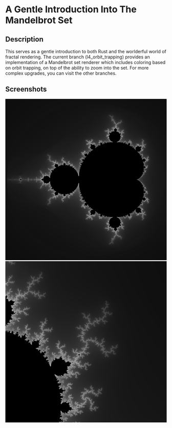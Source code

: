 # A Gentle Introduction Into The Mandelbrot Set

## Description

This serves as a gentle introduction to both Rust and the worlderful world of fractal rendering.
The current branch (l4_orbit_trapping) provides an implementation of a Mandelbrot set renderer which includes coloring based on orbit trapping, on top of the ability to zoom into the set.
For more complex upgrades, you can visit the other branches.

## Screenshots

![mandelbrot-full](./screenshots/mandelbrot-full.png)
![mandelbrot-zoomed](./screenshots/mandelbrot-zoomed.png)
